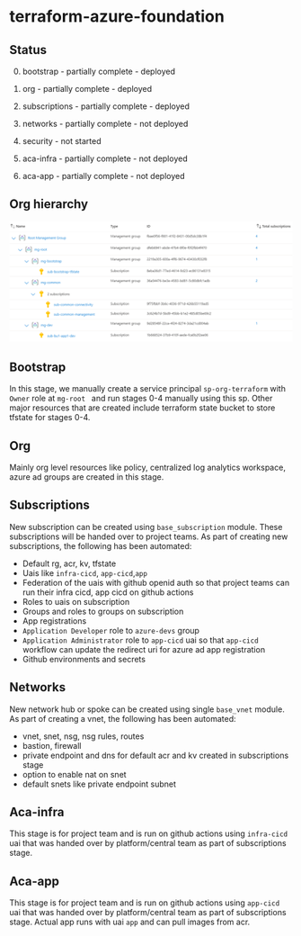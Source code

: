 # terraform-azure-foundation

## Status

0. bootstrap - partially complete - deployed

1. org - partially complete - deployed

2. subscriptions - partially complete - deployed

3. networks - partially complete - not deployed

4. security - not started

5. aca-infra - partially complete - not deployed

6. aca-app - partially complete - not deployed

## Org hierarchy

![Alt text](images/image.png)

## Bootstrap
In this stage, we manually create a service principal ```sp-org-terraform``` with ```Owner``` role at ```mg-root ``` and run stages 0-4 manually using this sp. Other major resources that are created include terraform state bucket to store tfstate for stages 0-4.

## Org
Mainly org level resources like policy, centralized log analytics workspace, azure ad groups are created in this stage. 

## Subscriptions
New subscription can be created using ```base_subscription``` module. These subscriptions will be handed over to project teams. As part of creating new subscriptions, the following has been automated:
- Default rg, acr, kv, tfstate
- Uais like ```infra-cicd```, ```app-cicd```,```app```
- Federation of the uais with github openid auth so that project teams can run their infra cicd, app cicd on github actions
- Roles to uais on subscription
- Groups and roles to groups on subscription
- App registrations
- ```Application Developer``` role to ```azure-devs``` group
- ```Application Administrator``` role to ```app-cicd``` uai so that ```app-cicd``` workflow can update the redirect uri for azure ad app registration
- Github environments and secrets

## Networks
New network hub or spoke can be created using single ```base_vnet``` module. As part of creating a vnet, the following has been automated:
- vnet, snet, nsg, nsg rules, routes
- bastion, firewall
- private endpoint and dns for default acr and kv created in subscriptions stage
- option to enable nat on snet
- default snets like private endpoint subnet

## Aca-infra
This stage is for project team and is run on github actions using ```infra-cicd``` uai that was handed over by platform/central team as part of subscriptions stage.

## Aca-app
This stage is for project team and is run on github actions using ```app-cicd``` uai that was handed over by platform/central team as part of subscriptions stage. Actual app runs with uai ```app``` and can pull images from acr.